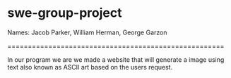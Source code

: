 # swe-group-project
Names: Jacob Parker, William Herman, George Garzon

=====================================================

In our program we are we made a website that will 
generate a image using text also known as ASCII art 
based on the users request.


